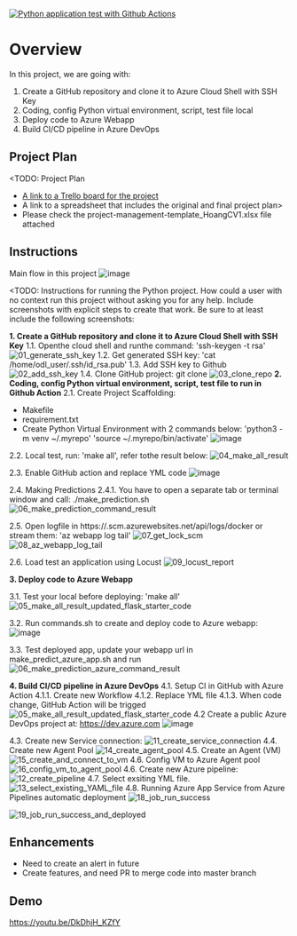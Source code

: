 [![Python application test with Github Actions](https://github.com/hoangsc/UdacityDevOps/actions/workflows/pythonapp.yml/badge.svg)](https://github.com/hoangsc/UdacityDevOps/actions/workflows/pythonapp.yml)
# Overview

In this project, we are going with:
1. Create a GitHub repository and clone it to Azure Cloud Shell with SSH Key
2. Coding, config Python virtual environment, script, test file local
3. Deploy code to Azure Webapp
4. Build CI/CD pipeline in Azure DevOps

## Project Plan
<TODO: Project Plan

* [A link to a Trello board for the project](https://trello.com/invite/b/3ILyADWF/ATTIfcab70aa9141abf83916589454df9eb5F9C3F116/trello-agile-sprint-hoangcv1)
* A link to a spreadsheet that includes the original and final project plan>
* Please check the project-management-template_HoangCV1.xlsx file attached

## Instructions
Main flow in this project
![image](https://github.com/hoangsc/UdacityDevOps/assets/72764803/54f70119-08ad-45bc-991a-cd5a7018093d)


<TODO:  Instructions for running the Python project.  How could a user with no context run this project without asking you for any help.  Include screenshots with explicit steps to create that work. Be sure to at least include the following screenshots:

**1. Create a GitHub repository and clone it to Azure Cloud Shell with SSH Key**
   1.1. Openthe  cloud shell and runthe  command: 'ssh-keygen -t rsa'
   ![01_generate_ssh_key](https://github.com/hoangsc/UdacityDevOps/assets/72764803/0e891b91-eba1-40bc-8fc5-f49cb79be8bf)
   1.2. Get generated SSH key: 'cat /home/odl_user/.ssh/id_rsa.pub'
   1.3. Add SSH key to Github
      ![02_add_ssh_key](https://github.com/hoangsc/UdacityDevOps/assets/72764803/b2f45459-e135-4fea-9732-fa939d7fc6ef)
   1.4. Clone GitHub project: git clone <linkofYourRepository>
      ![03_clone_repo](https://github.com/hoangsc/UdacityDevOps/assets/72764803/858f5d7c-ba17-4a23-b12e-ff329b8bf3c5)
**2. Coding, config Python virtual environment, script, test file to run in Github Action**
   2.1. Create Project Scaffolding:
   - Makefile
   - requirement.txt
   - Create Python Virtual Environment with 2 commands below:
        'python3 -m venv ~/.myrepo'
        'source ~/.myrepo/bin/activate'
      ![image](https://github.com/hoangsc/UdacityDevOps/assets/72764803/e54dc834-86eb-43e9-b97c-b42a206bde02)
   
   2.2. Local test, run: 'make all', refer tothe  result below:
     ![04_make_all_result](https://github.com/hoangsc/UdacityDevOps/assets/72764803/ae226f06-d872-4f13-9b1a-cf5b86334486)

   2.3. Enable GitHub action and replace YML code 
   ![image](https://github.com/hoangsc/UdacityDevOps/assets/72764803/90d11888-93bc-4945-aa70-70f73096800d)

   2.4. Making Predictions
   2.4.1. You have to open a separate tab or terminal window and call: ./make_prediction.sh 
   ![06_make_prediction_command_result](https://github.com/hoangsc/UdacityDevOps/assets/72764803/4c236842-7ea2-4814-b6d9-435469d3a46e)

   2.5. Open logfile in https://<app-name>.scm.azurewebsites.net/api/logs/docker or stream them: 'az webapp log tail'
   ![07_get_lock_scm](https://github.com/hoangsc/UdacityDevOps/assets/72764803/0af83c11-9125-4b5c-b454-853b92dc3edd)
   ![08_az_webapp_log_tail](https://github.com/hoangsc/UdacityDevOps/assets/72764803/3808c59b-8898-4822-b646-f9446d246bd5)
   
   2.6. Load test an application using Locust
   ![09_locust_report](https://github.com/hoangsc/UdacityDevOps/assets/72764803/bbc7b8fc-225d-4c50-bf13-4a42c1f5d315)

**3. Deploy code to Azure Webapp**
   
   3.1. Test your local before deploying: 'make all'
        ![05_make_all_result_updated_flask_starter_code](https://github.com/hoangsc/UdacityDevOps/assets/72764803/94ed7a36-f85c-46ea-a88d-82fc9f9b81f8)
   
   3.2. Run commands.sh to create and deploy code to Azure webapp: 
   ![image](https://github.com/hoangsc/UdacityDevOps/assets/72764803/2fc4280c-05e1-4be9-a6ab-62b8ba20a96d)

   3.3. Test deployed app, update your webapp url in make_predict_azure_app.sh and run
   ![06_make_prediction_azure_command_result](https://github.com/hoangsc/UdacityDevOps/assets/72764803/9b27707c-88fc-426d-a6b7-fdde5adec3ce)

**4. Build CI/CD pipeline in Azure DevOps**
   4.1. Setup CI in GitHub with Azure Action
   4.1.1. Create new Workflow
   4.1.2. Replace YML file
   4.1.3. When code change, GitHub Action will be trigged
![05_make_all_result_updated_flask_starter_code](https://github.com/hoangsc/UdacityDevOps/assets/72764803/94ed7a36-f85c-46ea-a88d-82fc9f9b81f8)
   4.2 Create a public Azure DevOps project at: https://dev.azure.com
   ![image](https://github.com/hoangsc/UdacityDevOps/assets/72764803/05f78718-f0c4-4f1c-9b9b-c3eda78334d4)

   4.3. Create new Service connection:
   ![11_create_service_connection](https://github.com/hoangsc/UdacityDevOps/assets/72764803/88fea157-c02c-4821-8dca-e4f02ea1d757)
   4.4. Create new Agent Pool
   ![14_create_agent_pool](https://github.com/hoangsc/UdacityDevOps/assets/72764803/a0e156f4-beb3-46cc-8fd6-2540edcac623)
   4.5. Create an Agent (VM)
   ![15_create_and_connect_to_vm](https://github.com/hoangsc/UdacityDevOps/assets/72764803/9cd0a231-5017-433d-8bea-bd4f8dcc203d)
   4.6. Config VM to Azure Agent pool
   ![16_config_vm_to_agent_pool](https://github.com/hoangsc/UdacityDevOps/assets/72764803/a5389a1e-a4db-4ac5-bd9d-5fc4c18a056d)
   4.6. Create new Azure pipeline: 
   ![12_create_pipeline](https://github.com/hoangsc/UdacityDevOps/assets/72764803/199f884f-58bc-46a1-abcb-cdbe67521096)
   4.7. Select exsiting YML file.
   ![13_select_existing_YAML_file](https://github.com/hoangsc/UdacityDevOps/assets/72764803/97e94114-9497-43ae-b313-4a03736d5993)
   4.8. Running Azure App Service from Azure Pipelines automatic deployment
   ![18_job_run_success](https://github.com/hoangsc/UdacityDevOps/assets/72764803/d530b3c1-5f41-494a-8073-5e21b569caf8)

   ![19_job_run_success_and_deployed](https://github.com/hoangsc/UdacityDevOps/assets/72764803/987fba84-6fe1-427b-84d9-16e63cd695e9)


## Enhancements

- Need to create an alert in future
- Create features, and need PR to merge code into master branch 
## Demo 
https://youtu.be/DkDhjH_KZfY


